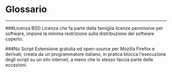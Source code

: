 # Glossario
---
###Licenza BSD
Licenza che fa parte della famiglia licenze permissive per software, impone la minima restrizione sulla distribuzione del software coperto.

###No Script
Estensione gratuita ed open-source per Mozilla Firefox e derivati, creata da un programmatore italiano, in pratica blocca l'esecuzione degli script su un sito internet, a meno che lo stesso faccia parte delle eccezioni.

###

